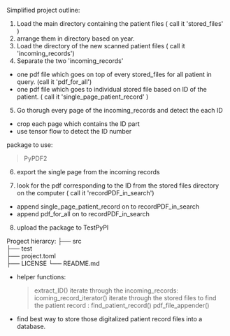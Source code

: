 Simplified project outline:

1. Load the main directory containing the patient files ( call it 'stored_files' )
2. arrange them in directory based on year.
3. Load the directory of the new scanned patient files ( call it 'incoming_records')
4. Separate the two 'incoming_records'

- one pdf file which goes on top of every stored_files for all patient in query. (call it 'pdf_for_all')
- one pdf file which goes to individual stored file based on ID of the patient. ( call it 'single_page_patient_record' )

5. Go thorugh every page of the incoming_records and detect the each ID

- crop each page which contains the ID part
- use tensor flow to detect the ID number

package to use:

> PyPDF2

6. export the single page from the incoming records

7. look for the pdf corresponding to the ID from the stored files directory on the computer ( call it 'recordPDF_in_search')

- append single_page_patient_record on to recordPDF_in_search
- append pdf_for_all on to recordPDF_in_search

8. upload the package to TestPyPI

Progect hierarcy:
├── src  
├── test  
├── project.toml  
├── LICENSE
└── README.md

- helper functions:

  > extract_ID()
  > iterate through the incoming_records: icoming_record_iterator()
  > iterate through the stored files to find the patient record : find_patient_record()
  > pdf_file_appender()

- find best way to store those digitalized patient record files into a database.
